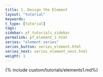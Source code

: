 ```yaml
---
title: 1. Design the Element
layout: "tutorial"
keywords:
t_type: [tutorial]
tags:
sidebar: pf_tutorials_sidebar
permalink: pf_element_1.html
series: "element series"
series_button: series_element.html
series_next: series_element_next.html
weight: 1
---
```

{% include custom/tutorials/elements1.md%}

